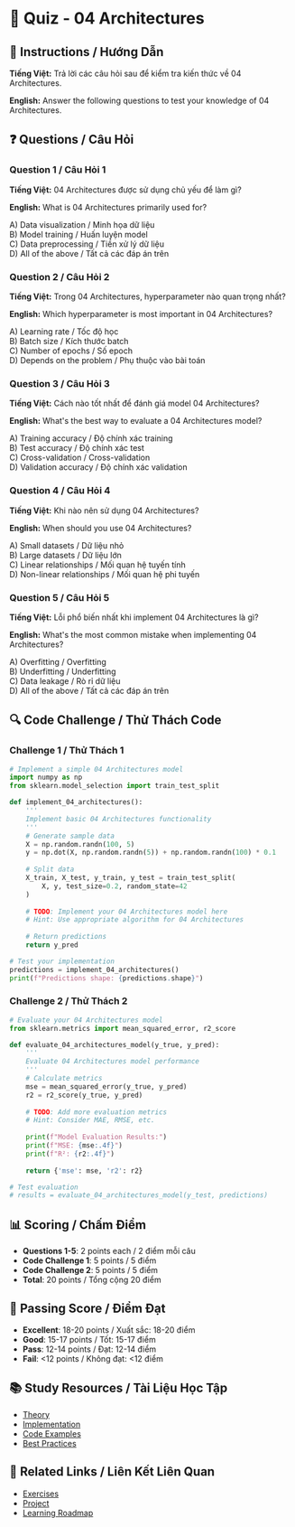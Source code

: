 # 🧠 Quiz - 04 Architectures

## 📝 Instructions / Hướng Dẫn

**Tiếng Việt:** Trả lời các câu hỏi sau để kiểm tra kiến thức về 04 Architectures.

**English:** Answer the following questions to test your knowledge of 04 Architectures.

## ❓ Questions / Câu Hỏi

### Question 1 / Câu Hỏi 1
**Tiếng Việt:** 04 Architectures được sử dụng chủ yếu để làm gì?

**English:** What is 04 Architectures primarily used for?

A) Data visualization / Minh họa dữ liệu  
B) Model training / Huấn luyện model  
C) Data preprocessing / Tiền xử lý dữ liệu  
D) All of the above / Tất cả các đáp án trên

### Question 2 / Câu Hỏi 2
**Tiếng Việt:** Trong 04 Architectures, hyperparameter nào quan trọng nhất?

**English:** Which hyperparameter is most important in 04 Architectures?

A) Learning rate / Tốc độ học  
B) Batch size / Kích thước batch  
C) Number of epochs / Số epoch  
D) Depends on the problem / Phụ thuộc vào bài toán

### Question 3 / Câu Hỏi 3
**Tiếng Việt:** Cách nào tốt nhất để đánh giá model 04 Architectures?

**English:** What's the best way to evaluate a 04 Architectures model?

A) Training accuracy / Độ chính xác training  
B) Test accuracy / Độ chính xác test  
C) Cross-validation / Cross-validation  
D) Validation accuracy / Độ chính xác validation

### Question 4 / Câu Hỏi 4
**Tiếng Việt:** Khi nào nên sử dụng 04 Architectures?

**English:** When should you use 04 Architectures?

A) Small datasets / Dữ liệu nhỏ  
B) Large datasets / Dữ liệu lớn  
C) Linear relationships / Mối quan hệ tuyến tính  
D) Non-linear relationships / Mối quan hệ phi tuyến

### Question 5 / Câu Hỏi 5
**Tiếng Việt:** Lỗi phổ biến nhất khi implement 04 Architectures là gì?

**English:** What's the most common mistake when implementing 04 Architectures?

A) Overfitting / Overfitting  
B) Underfitting / Underfitting  
C) Data leakage / Rò rỉ dữ liệu  
D) All of the above / Tất cả các đáp án trên

## 🔍 Code Challenge / Thử Thách Code

### Challenge 1 / Thử Thách 1
```python
# Implement a simple 04 Architectures model
import numpy as np
from sklearn.model_selection import train_test_split

def implement_04_architectures():
    '''
    Implement basic 04 Architectures functionality
    '''
    # Generate sample data
    X = np.random.randn(100, 5)
    y = np.dot(X, np.random.randn(5)) + np.random.randn(100) * 0.1
    
    # Split data
    X_train, X_test, y_train, y_test = train_test_split(
        X, y, test_size=0.2, random_state=42
    )
    
    # TODO: Implement your 04 Architectures model here
    # Hint: Use appropriate algorithm for 04 Architectures
    
    # Return predictions
    return y_pred

# Test your implementation
predictions = implement_04_architectures()
print(f"Predictions shape: {predictions.shape}")
```

### Challenge 2 / Thử Thách 2
```python
# Evaluate your 04 Architectures model
from sklearn.metrics import mean_squared_error, r2_score

def evaluate_04_architectures_model(y_true, y_pred):
    '''
    Evaluate 04 Architectures model performance
    '''
    # Calculate metrics
    mse = mean_squared_error(y_true, y_pred)
    r2 = r2_score(y_true, y_pred)
    
    # TODO: Add more evaluation metrics
    # Hint: Consider MAE, RMSE, etc.
    
    print(f"Model Evaluation Results:")
    print(f"MSE: {mse:.4f}")
    print(f"R²: {r2:.4f}")
    
    return {'mse': mse, 'r2': r2}

# Test evaluation
# results = evaluate_04_architectures_model(y_test, predictions)
```

## 📊 Scoring / Chấm Điểm

- **Questions 1-5**: 2 points each / 2 điểm mỗi câu
- **Code Challenge 1**: 5 points / 5 điểm
- **Code Challenge 2**: 5 points / 5 điểm
- **Total**: 20 points / Tổng cộng 20 điểm

## 🎯 Passing Score / Điểm Đạt

- **Excellent**: 18-20 points / Xuất sắc: 18-20 điểm
- **Good**: 15-17 points / Tốt: 15-17 điểm  
- **Pass**: 12-14 points / Đạt: 12-14 điểm
- **Fail**: <12 points / Không đạt: <12 điểm

## 📚 Study Resources / Tài Liệu Học Tập

- [Theory](./THEORY_04_architectures.md)
- [Implementation](./IMPLEMENTATION_04_architectures.md)
- [Code Examples](./CODE_EXAMPLES_04_architectures.md)
- [Best Practices](./BEST_PRACTICES_04_architectures.md)

## 🔗 Related Links / Liên Kết Liên Quan

- [Exercises](./EXERCISES_04_architectures.md)
- [Project](./PROJECT_04_architectures.md)
- [Learning Roadmap](./LEARNING_ROADMAP_04_architectures.md)
